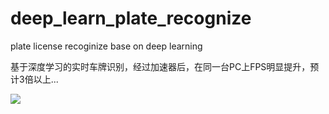 # deep_learn_plate_recognize
plate license recoginize base on deep learning 

基于深度学习的实时车牌识别，经过加速器后，在同一台PC上FPS明显提升，预计3倍以上...  



![](https://github.com/fivexxxxx/deep_learn_plate_recognize/blob/master/gif/deep_learn_plate_recognize.gif)
